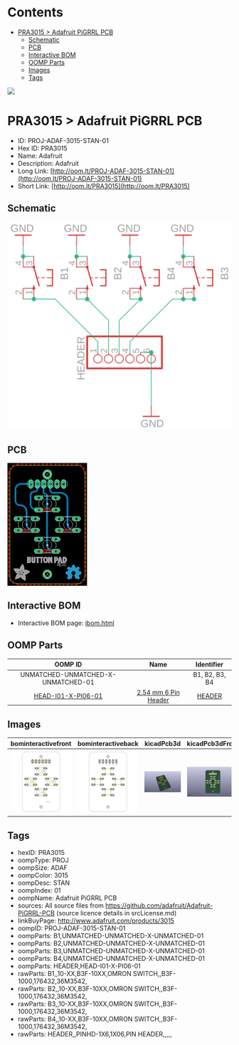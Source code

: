 



Contents
========

* [PRA3015 > Adafruit PiGRRL PCB](#pra3015--adafruit-pigrrl-pcb)
	* [Schematic](#schematic)
	* [PCB](#pcb)
	* [Interactive BOM](#interactive-bom)
	* [OOMP Parts](#oomp-parts)
	* [Images](#images)
	* [Tags](#tags)
  
![][im]
# PRA3015 > Adafruit PiGRRL PCB

- ID: PROJ-ADAF-3015-STAN-01
- Hex ID: PRA3015
- Name: Adafruit
- Description: Adafruit
- Long Link: [http://oom.lt/PROJ-ADAF-3015-STAN-01](http://oom.lt/PROJ-ADAF-3015-STAN-01)
- Short Link: [http://oom.lt/PRA3015](http://oom.lt/PRA3015)

## Schematic
  
[![schem](eagleSchemImage.png)](eagleSchemImage.png)
## PCB
  
[![pcb](eagleImage.png)](eagleImage.png)
## Interactive BOM

- Interactive BOM page: [ibom.html](https://htmlpreview.github.io/?https://github.com/oomlout/oomlout_OOMP_projects/blob/main/PROJ-ADAF-3015-STAN-01/kicad/bom/ibom.html)

## OOMP Parts
  

|OOMP ID|Name|Identifier|
| :---: | :---: | :---: |
|UNMATCHED-UNMATCHED-X-UNMATCHED-01||B1, B2, B3, B4|
|[HEAD-I01-X-PI06-01](https://github.com/oomlout/oomlout_OOMP_parts/tree/main/HEAD-I01-X-PI06-01/)|[2.54 mm 6 Pin Header](https://github.com/oomlout/oomlout_OOMP_parts/tree/main/HEAD-I01-X-PI06-01/)|[HEADER](https://github.com/oomlout/oomlout_OOMP_parts/tree/main/HEAD-I01-X-PI06-01/)|

## Images
  
  

|bominteractivefront|bominteractiveback|kicadPcb3d|kicadPcb3dFront|kicadPcb3dBack|eagleImage|eagleSchemImage|pcbdraw|pcbdrawback|
| :---: | :---: | :---: | :---: | :---: | :---: | :---: | :---: | :---: |
|[![bominteractivefront](bomFront_140.png)](bomFront.png)|[![bominteractiveback](bomBack_140.png)](bomBack.png)|[![kicadPcb3d](kicadPcb3d_140.png)](kicadPcb3d.png)|[![kicadPcb3dFront](kicadPcb3dFront_140.png)](kicadPcb3dFront.png)|[![kicadPcb3dBack](kicadPcb3dBack_140.png)](kicadPcb3dBack.png)|[![eagleImage](eagleImage_140.png)](eagleImage.png)|[![eagleSchemImage](eagleSchemImage_140.png)](eagleSchemImage.png)|[![pcbdraw](pcbdraw_140.png)](pcbdraw.png)|[![pcbdrawback](pcbdrawBack_140.png)](pcbdrawBack.png)|

## Tags

- hexID: PRA3015
- oompType: PROJ
- oompSize: ADAF
- oompColor: 3015
- oompDesc: STAN
- oompIndex: 01
- oompName: Adafruit PiGRRL PCB
- sources: All source files from https://github.com/adafruit/Adafruit-PiGRRL-PCB (source licence details in srcLicense.md)
- linkBuyPage: http://www.adafruit.com/products/3015
- oompID: PROJ-ADAF-3015-STAN-01
- oompParts: B1,UNMATCHED-UNMATCHED-X-UNMATCHED-01
- oompParts: B2,UNMATCHED-UNMATCHED-X-UNMATCHED-01
- oompParts: B3,UNMATCHED-UNMATCHED-X-UNMATCHED-01
- oompParts: B4,UNMATCHED-UNMATCHED-X-UNMATCHED-01
- oompParts: HEADER,HEAD-I01-X-PI06-01
- rawParts: B1,,10-XX,B3F-10XX,OMRON SWITCH,,B3F-1000,176432,36M3542,
- rawParts: B2,,10-XX,B3F-10XX,OMRON SWITCH,,B3F-1000,176432,36M3542,
- rawParts: B3,,10-XX,B3F-10XX,OMRON SWITCH,,B3F-1000,176432,36M3542,
- rawParts: B4,,10-XX,B3F-10XX,OMRON SWITCH,,B3F-1000,176432,36M3542,
- rawParts: HEADER,,PINHD-1X6,1X06,PIN HEADER,,,,,



[im]: kicadPcb3d_450.png
